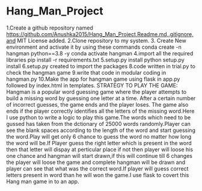 # Hang_Man_Project
1.Create a github repository named https://github.com/Anushka2015/Hang_Man_Project,Readme.md,.gitignore,and MIT License added.
2.Clone repository to my system.
3. Create New environment and activate it by using these commands
conda create -n hangman python==3.8 -y
conda activate hangman
4.import all the required libraries
pip install -r requirements.txt
5.setup.py install 
python setup.py install
6.setup.py created to import the packages 
8.code written in trial.py to check the hangman game
9.write that code in modular coding in hangman.py
10.Make the app for hangman game using flask in app.py followed by index.html in templates. 
STRATEGY TO PLAY THE GAME:
Hangman is a popular word guessing game where the player attempts to build a missing word by guessing one letter at a time. After a certain number of incorrect guesses, the game ends and the player loses. The game also ends if the player correctly identifies all the letters of the missing word.Here I use python to write a logic to play this game.The words which need to be gussed has taken from the dctionary of 25000 words randomly.Player can see the blank spaces according to the length of the word and start guessing the word.Play will get only 6 chance to guess the word no matter how long the word will be.If Player guess the right letter which is present in the word then that letter will dispay at perticular place if not then player will loose his one chance and hangman will start drawn,if this will continue till 6 changes the player will loose the game and complete hangman will be drawn and player can see that what was the correct word.If player will guess correct  letters present in word than he will won the game.I use flask to covert this Hang man game in to an app.